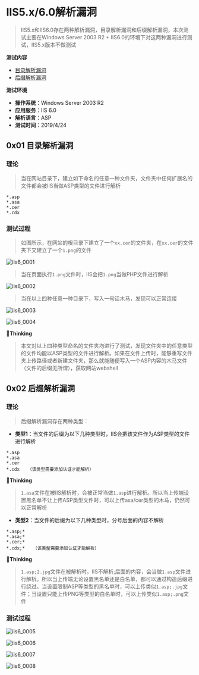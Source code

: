 # IIS5.x/6.0解析漏洞

> IIS5.x和IIS6.0存在两种解析漏洞，目录解析漏洞和后缀解析漏洞，本次测试主要在Windows Server 2003 R2 + IIS6.0的环境下对这两种漏洞进行测试，IIS5.x版本不做测试

**测试内容**

- [目录解析漏洞](#0x01-目录解析漏洞)
- [后缀解析漏洞](#0x02-后缀解析漏洞)

**测试环境**

- **操作系统**：Windows Server 2003 R2
- **应用服务**：IIS 6.0
- **解析语言**：ASP
- **测试时间**：2019/4/24

## 0x01 目录解析漏洞

### 理论

> 当在网站目录下，建立如下命名的任意一种文件夹，文件夹中任何扩展名的文件都会被IIS当做ASP类型的文件进行解析

```
*.asp
*.asa
*.cer
*.cdx
```

### 测试过程

> 如图所示，在网站的根目录下建立了一个`xx.cer`的文件夹，在`xx.cer`的文件夹下又建立了一个`1.png`的文件

![iis6_0001](https://github.com/GHlyanin/File-parsing-vulnerability/blob/master/IIS/IIS_5.x_6.0/image/iis6_0001.PNG)

> 当在页面执行`1.png`文件时，IIS会把`1.png`当做PHP文件进行解析

![iis6_0002](https://github.com/GHlyanin/File-parsing-vulnerability/blob/master/IIS/IIS_5.x_6.0/image/iis6_0002.PNG)

> 当在以上四种任意一种目录下，写入一句话木马，发现可以正常连接

![iis6_0003](https://github.com/GHlyanin/File-parsing-vulnerability/blob/master/IIS/IIS_5.x_6.0/image/iis6_0003.PNG)

![iis6_0004](https://github.com/GHlyanin/File-parsing-vulnerability/blob/master/IIS/IIS_5.x_6.0/image/iis6_0004.PNG)

:pencil:**Thinking**

> 本文对以上四种类型命名的文件夹均进行了测试，发现文件夹中的任意类型的文件均能以ASP类型的文件进行解析。如果在文件上传时，能够重写文件夹上传路径或者新建文件夹，那么就能随便写入一个ASP内容的木马文件（文件的后缀无所谓），获取网站webshell

## 0x02 后缀解析漏洞

### 理论

> 后缀解析漏洞存在两种类型：

- **类型1**：当文件的后缀为以下几种类型时，IIS会把该文件作为ASP类型的文件进行解析

```
*.asp
*.asa
*.cer
*.cdx   （该类型需要添加认证才能解析）
```

:pencil:**Thinking**

> `1.asa`文件在被IIS解析时，会被正常当做`1.asp`进行解析。所以当上传端设置黑名单不让上传ASP类型文件时，可以上传asa/cer类型的木马，仍然可以正常解析

- **类型2**：当文件的后缀为以下几种类型时，分号后面的内容不解析

```
*.asp;*
*.asa;*
*.cer;*
*.cdx;*   （该类型需要添加认证才能解析）
```

:pencil:**Thinking**

> `1.asp;2.jpg`文件在被解析时，IIS不解析;后面的内容，会当做`1.asp`文件进行解析。所以当上传端无论设置黑名单还是白名单，都可以通过构造后缀进行绕过。当设置限制ASP等类型的黑名单时，可以上传类似`1.asp;.jpg`文件；当设置只能上传PNG等类型的白名单时，可以上传类似`1.asp;.png`文件

### 测试过程

![iis6_0005](https://github.com/GHlyanin/File-parsing-vulnerability/blob/master/IIS/IIS_5.x_6.0/image/iis6_0005.PNG)

![iis6_0006](https://github.com/GHlyanin/File-parsing-vulnerability/blob/master/IIS/IIS_5.x_6.0/image/iis6_0006.PNG)

![iis6_0007](https://github.com/GHlyanin/File-parsing-vulnerability/blob/master/IIS/IIS_5.x_6.0/image/iis6_0007.PNG)

![iis6_0008](https://github.com/GHlyanin/File-parsing-vulnerability/blob/master/IIS/IIS_5.x_6.0/image/iis6_0008.PNG)





















